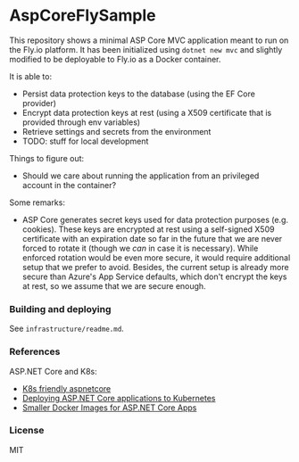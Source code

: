 # AspCoreFlySample

This repository shows a minimal ASP Core MVC application meant to run on the Fly.io platform.
It has been initialized using `dotnet new mvc` and slightly modified to be deployable to
Fly.io as a Docker container.

It is able to:

* Persist data protection keys to the database (using the EF Core provider)
* Encrypt data protection keys at rest (using a X509 certificate that is provided through env variables)
* Retrieve settings and secrets from the environment
* TODO: stuff for local development

Things to figure out:

* Should we care about running the application from an privileged account in the container?

Some remarks:

* ASP Core generates secret keys used for data protection purposes (e.g. cookies). These keys are encrypted at rest using a self-signed X509 certificate with an expiration date so far in the future that we are never forced to rotate it (though we _can_ in case it is necessary). While enforced rotation would be even more secure, it would require additional setup that we prefer to avoid. Besides, the current setup is already more secure than Azure's App Service defaults, which don't encrypt the keys at rest, so we assume that we are secure enough.

### Building and deploying

See `infrastructure/readme.md`.

### References

ASP.NET Core and K8s:

* [K8s friendly aspnetcore](https://github.com/Lybecker/k8s-friendly-aspnetcore)
* [Deploying ASP.NET Core applications to Kubernetes](https://andrewlock.net/deploying-asp-net-core-applications-to-kubernetes-part-1-an-introduction-to-kubernetes/)
* [Smaller Docker Images for ASP.NET Core Apps](https://itnext.io/smaller-docker-images-for-asp-net-core-apps-bee4a8fd1277)

### License

MIT
